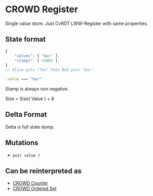 # CROWD Register

Single value store. Just CvRDT LWW-Register with same properties.

## State format

```javascript
{
	"values": [ "bar" ],
	"stamps": [ +2002 ],
}
// Alice puts "foo" then Bob puts "bar".

.value === "bar"
```

Stamp is always non negative.

Size = Size( Value ) + 8

## Delta Format

Delta is full state dump.

## Mutations

- `put( value )`

## Can be reinterpreted as

- [CROWD Counter](../numb)
- [CROWD Ordered Set](../list)
